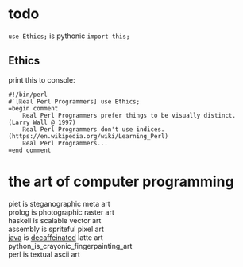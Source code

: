 # todo
`use Ethics;`  is pythonic `import this;`  
## Ethics
print this to console:
```perl6
#!/bin/perl
#`[ℝeal Perl Programmers] use Ethics;
=begin comment
	ℝeal Perl Programmers prefer things to be visually distinct. (Larry Wall @ 1997)
	ℝeal Perl Programmers don't use indices. (https://en.wikipedia.org/wiki/Learning_Perl)
	ℝeal Perl Programmers...
=end comment
```

# the art of computer programming
piet is steganographic meta art  
prolog is photographic raster art  
haskell is scalable vector art  
assembly is spriteful pixel art  
[java](http://www.webmd.com/diet/news/20061011/decaf-coffee-isnt-caffeine-free) is [decaffeinated](http://www.sbs.com.au/food/article/2017/02/27/chemicals-and-caffeine-whats-deal-decaf) latte art  
python_is_crayonic_fingerpainting_art  
perl is textual ascii art  

